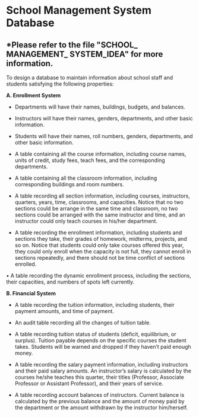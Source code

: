 # School Management System Database

***Please refer to the file "SCHOOL_ MANAGEMENT_ SYSTEM_IDEA" for more information.**
---

To design a database to maintain information about school staff and students satisfying the following properties: 

**A. Enrollment System**

- Departments will have their names, buildings, budgets, and balances.

- Instructors will have their names, genders, departments, and other basic information.

- Students will have their names, roll numbers, genders, departments, and other basic information.

- A table containing all the course information, including course names, units of credit, study fees, teach fees, and the       corresponding departments.

- A table containing all the classroom information, including corresponding buildings and room numbers.

- A table recording all section information, including courses, instructors, quarters, years, time, classrooms, and       capacities. Notice that no two sections could be arrange in the same time and classroom, no two sections could be arranged with the same instructor and time, and an instructor could only teach courses in his/her department.

- A table recording the enrollment information, including students and sections they take, their grades of homework, midterms, projects, and so on. Notice that students could only take courses offered this year, they could only enroll when the capacity is not full, they cannot enroll in sections repeatedly, and there should not be time conflict of sections enrolled.

•	A table recording the dynamic enrollment process, including the sections, their capacities, and numbers of spots left currently.


**B. Financial System**

- A table recording the tuition information, including students, their payment amounts, and time of payment.

- An audit table recording all the changes of tuition table.

- A table recording tuition status of students (deficit, equilibrium, or surplus). Tuition payable depends on the specific courses the student takes. Students will be warned and dropped if they haven’t paid enough money.

- A table recording the salary payment information, including instructors and their paid salary amounts. An instructor’s salary is calculated by the courses he/she teaches this quarter, their titles (Professor, Associate Professor or Assistant Professor), and their years of service.

- A table recording account balances of instructors. Current balance is calculated by the previous balance and the amount of money paid by the department or the amount withdrawn by the instructor him/herself.

